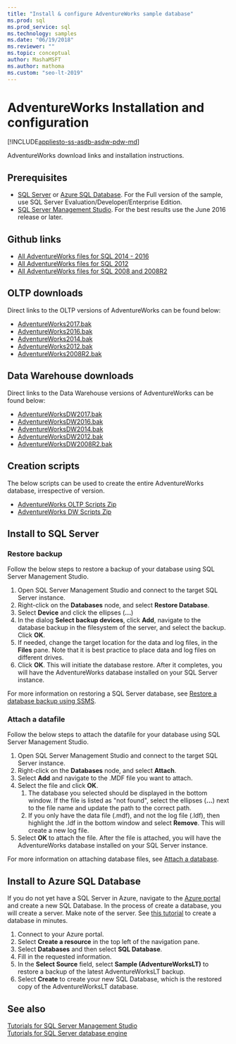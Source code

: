 ```yaml
---
title: "Install & configure AdventureWorks sample database"
ms.prod: sql
ms.prod_service: sql
ms.technology: samples
ms.date: "06/19/2018"
ms.reviewer: ""
ms.topic: conceptual
author: MashaMSFT
ms.author: mathoma
ms.custom: "seo-lt-2019"
---
```

# AdventureWorks Installation and configuration
[!INCLUDE[appliesto-ss-asdb-asdw-pdw-md](../includes/appliesto-ss-asdb-asdw-pdw-md.md)]

AdventureWorks download links and installation instructions. 

## Prerequisites

- [SQL Server](https://www.microsoft.com/evalcenter/evaluate-sql-server-2016) or [Azure SQL Database](https://azure.microsoft.com/services/sql-database/). For the Full version of the sample, use SQL Server Evaluation/Developer/Enterprise Edition.
- [SQL Server Management Studio](../ssms/download-sql-server-management-studio-ssms.md). For the best results use the June 2016 release or later.
 
## Github links

- [All AdventureWorks files for SQL 2014 - 2016](https://github.com/Microsoft/sql-server-samples/releases/tag/adventureworks)
- [All AdventureWorks files for SQL 2012](https://github.com/Microsoft/sql-server-samples/releases/tag/adventureworks2012)
- [All AdventureWorks files for SQL 2008 and 2008R2](https://github.com/Microsoft/sql-server-samples/releases/tag/adventureworks2008r2)

## OLTP downloads

Direct links to the OLTP versions of AdventureWorks can be found below:

- [AdventureWorks2017.bak](https://github.com/Microsoft/sql-server-samples/releases/download/adventureworks/AdventureWorks2017.bak)
- [AdventureWorks2016.bak](https://github.com/Microsoft/sql-server-samples/releases/download/adventureworks/AdventureWorks2016.bak)
- [AdventureWorks2014.bak](https://github.com/Microsoft/sql-server-samples/releases/download/adventureworks/AdventureWorks2014.bak)
- [AdventureWorks2012.bak](https://github.com/Microsoft/sql-server-samples/releases/download/adventureworks/AdventureWorks2012.bak)
- [AdventureWorks2008R2.bak](https://github.com/Microsoft/sql-server-samples/releases/download/adventureworks2008r2/adventure-works-2008r2-oltp.bak)


## Data Warehouse downloads

Direct links to the Data Warehouse versions of AdventureWorks can be found below:

- [AdventureWorksDW2017.bak](https://github.com/Microsoft/sql-server-samples/releases/download/adventureworks/AdventureWorksDW2017.bak)
- [AdventureWorksDW2016.bak](https://github.com/Microsoft/sql-server-samples/releases/download/adventureworks/AdventureWorksDW2016.bak)
- [AdventureWorksDW2014.bak](https://github.com/Microsoft/sql-server-samples/releases/download/adventureworks/AdventureWorksDW2014.bak)
- [AdventureWorksDW2012.bak](https://github.com/Microsoft/sql-server-samples/releases/download/adventureworks/AdventureWorksDW2012.bak)
- [AdventureWorksDW2008R2.bak](https://github.com/Microsoft/sql-server-samples/releases/download/adventureworks2008r2/adventure-works-2008-dw.bak)

## Creation scripts
The below scripts can be used to create the entire AdventureWorks database, irrespective of version. 

- [AdventureWorks OLTP Scripts Zip](https://github.com/Microsoft/sql-server-samples/releases/download/adventureworks/AdventureWorks-oltp-install-script.zip)
- [AdventureWorks DW Scripts Zip](https://github.com/Microsoft/sql-server-samples/releases/download/adventureworks/AdventureWorksDW-data-warehouse-install-script.zip)

## Install to SQL Server

### Restore backup
Follow the below steps to restore a backup of your database using SQL Server Management Studio. 

1. Open SQL Server Management Studio and connect to the target SQL Server instance.
2. Right-click on the **Databases** node, and select **Restore Database**.
3. Select **Device** and click the ellipses (**...**)
4. In the dialog **Select backup devices**, click **Add**, navigate to the database backup in the filesystem of the server, and select the backup. Click **OK**.
5. If needed, change the target location for the data and log files, in the **Files** pane. Note that it is best practice to place data and log files on different drives.
6. Click **OK**. This will initiate the database restore. After it completes, you will have the AdventureWorks database installed on your SQL Server instance.

For more information on restoring a SQL Server database, see [Restore a database backup using SSMS](../relational-databases/backup-restore/restore-a-database-backup-using-ssms.md).


### Attach a datafile
Follow the below steps to attach the datafile for your database using SQL Server Management Studio.

1. Open SQL Server Management Studio and connect to the target SQL Server instance.
2. Right-click on the **Databases** node, and select **Attach**.
3. Select **Add** and navigate to the .MDF file you want to attach. 
1. Select the file and click **OK**. 
    1. The database you selected should be displayed in the bottom window. If the file is listed as "not found",  select the ellipses (**...**) next to the file name and update the path to the correct path. 
    1. If you only have the data file (.mdf), and not the log file (.ldf), then highlight the .ldf in the bottom window and select **Remove**. This will create a new log file. 
1. Select **OK** to attach the file. After the file is attached, you will have the AdventureWorks database installed on your SQL Server instance.  

For more information on attaching database files, see [Attach a database](../relational-databases/databases/attach-a-database.md). 

## Install to Azure SQL Database


If you do not yet have a SQL Server in Azure, navigate to the [Azure portal](https://portal.azure.com/) and create a new SQL Database. In the process of create a database, you will create a server. Make note of the server. See [this tutorial](https://azure.microsoft.com/documentation/articles/sql-database-get-started/) to create a database in minutes.

1. Connect to your Azure portal.
1. Select **Create a resource** in the top left of the navigation pane. 
1. Select **Databases** and then select **SQL Database**. 
1. Fill in the requested information.
1. In the **Select Source** field, select **Sample (AdventureWorksLT)** to restore a backup of the latest AdventureWorksLT backup.
1. Select **Create** to create your new SQL Database, which is the restored copy of the AdventureWorksLT database. 


## See also
[Tutorials for SQL Server Management Studio](../ssms/tutorials/tutorial-sql-server-management-studio.md)   
[Tutorials for SQL Server database engine](../relational-databases/database-engine-tutorials.md)
